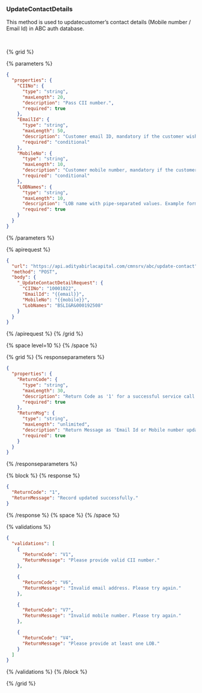### UpdateContactDetails

This method is used to updatecustomer’s contact details (Mobile number / Email Id) in ABC auth database.

&nbsp;

{% grid %}

{% parameters %}

```json
{
  "properties": {
    "CIINo": {
      "type": "string",
      "maxLength": 20,
      "description": "Pass CII number.",
      "required": true
    },
    "EmailId": {
      "type": "string",
      "maxLength": 50,
      "description": "Customer email ID, mandatory if the customer wishes to update their email ID.",
      "required": "conditional"
    },
    "MobileNo": {
      "type": "string",
      "maxLength": 10,
      "description": "Customer mobile number, mandatory if the customer wishes to update their mobile number.",
      "required": "conditional"
    },
    "LOBNames": {
      "type": "string",
      "maxLength": 10,
      "description": "LOB name with pipe-separated values. Example formats: \n- BSLAMC&MF&1015226610 (For MF)\n- ABHIL&R&11-19-0000681-00 (For HI)\n- ABIBL&R&11078415 (For ABIBL)\n- BSLI&R&0010279020 (For LI)\n- ABFL&Mort&ABFLND_PL0000012766 (For FL)\n- ABHFL&R&LNAHM0HL-10170000088 (For HFL)",
      "required": true
    }
  }
}
```

{% /parameters %}

{% apirequest %}

```json
{
  "url": "https://api.adityabirlacapital.com/cmnsrv/abc/update-contact",
  "method": "POST",
  "body": {
    "_UpdateContactDetailRequest": {
      "CIINo": "10001022",
      "EmailId": "{{email}}",
      "MobileNo": "{{mobile}}",
      "LobNames": "BSLI&R&000192508"
    }
  }
}
```

{% /apirequest %}
{% /grid %}

{% space level=10 %}
{% /space %}

{% grid %}
{% responseparameters %}

```json
{
  "properties": {
    "ReturnCode": {
      "type": "string",
      "maxLength": 30,
      "description": "Return Code as '1' for a successful service call.",
      "required": true
    },
    "ReturnMsg": {
      "type": "string",
      "maxLength": "unlimited",
      "description": "Return Message as 'Email Id or Mobile number updated successfully' for a successful service call.",
      "required": true
    }
  }
}
```

{% /responseparameters %}

{% block %}
{% response %}

```json
{
  "ReturnCode": "1",
  "ReturnMessage": "Record updated successfully."
}
```

{% /response %}
{% space %}
{% /space %}

{% validations %}

```json
{
  "validations": [
    {
      "ReturnCode": "V1",
      "ReturnMessage": "Please provide valid CII number."
    },

    {
      "ReturnCode": "V6",
      "ReturnMessage": "Invalid email address. Please try again."
    },

    {
      "ReturnCode": "V7",
      "ReturnMessage": "Invalid mobile number. Please try again."
    },

    {
      "ReturnCode": "V4",
      "ReturnMessage": "Please provide at least one LOB."
    }
  ]
}
```

{% /validations %}
{% /block %}

{% /grid %}
